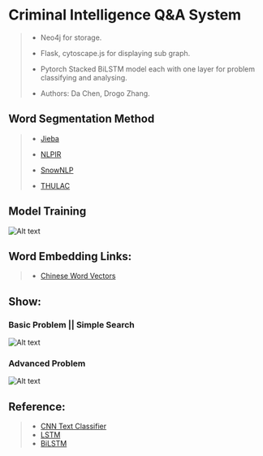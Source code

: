 # Criminal Intelligence Q&A System
> - Neo4j for storage.
> 
> - Flask, cytoscape.js for displaying sub graph.
> 
> - Pytorch Stacked BiLSTM model each with one layer for problem classifying and analysing.
> 
> - Authors: Da Chen, Drogo Zhang.



## Word Segmentation Method

> - [Jieba](https://github.com/fxsjy/jieba)
> 
> - [NLPIR](https://github.com/NLPIR-team/NLPIR)
>
> - [SnowNLP](https://github.com/isnowfy/snownlp)
>
> - [THULAC](https://github.com/thunlp/THULAC-Python)

## Model Training
![Alt text](https://github.com/zk31601102/Criminal-Intelligence-QA-System/raw/master/imgs/Model%20Training.jpg)

## Word Embedding Links:
> - [Chinese Word Vectors](https://github.com/Embedding/Chinese-Word-Vectors)



## Show:
### Basic Problem || Simple Search
 ![Alt text](https://github.com/zk31601102/Criminal-Intelligence-QA-System/raw/master/imgs/basic_problem_display.png)
### Advanced Problem
 ![Alt text](https://github.com/zk31601102/Criminal-Intelligence-QA-System/raw/master/imgs/advanced_problem_display.png)

## Reference:
> - [CNN Text Classifier](https://www.aclweb.org/anthology/D14-1181)
> - [LSTM](https://www.bioinf.jku.at/publications/older/2604.pdf)
> - [BiLSTM](https://pdfs.semanticscholar.org/4b80/89bc9b49f84de43acc2eb8900035f7d492b2.pdf)
